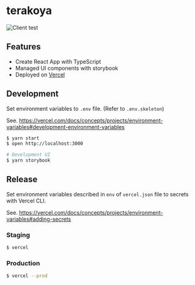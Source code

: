 # terakoya

![Client test](https://github.com/daido1976/terakoya/workflows/Client%20test/badge.svg)

## Features

- Create React App with TypeScript
- Managed UI components with storybook
- Deployed on [Vercel](https://vercel.com/home)

## Development

Set environment variables to `.env` file. (Refer to `.env.skeleton`)

See. https://vercel.com/docs/concepts/projects/environment-variables#development-environment-variables

```sh
$ yarn start
$ open http://localhost:3000
```

```sh
# Development UI
$ yarn storybook
```

## Release

Set environment variables described in `env` of `vercel.json` file to secrets with Vercel CLI.

See. https://vercel.com/docs/concepts/projects/environment-variables#adding-secrets

### Staging

```sh
$ vercel
```

### Production

```sh
$ vercel --prod
```
